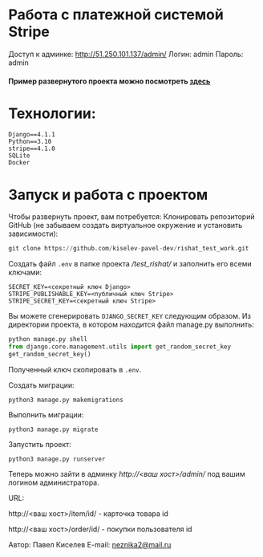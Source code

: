 # Работа с платежной системой Stripe

Доступ к админке:
http://51.250.101.137/admin/
Логин: admin
Пароль: admin

#### Пример развернутого проекта можно посмотреть [здесь](http://51.250.101.137/item/1/)

# Технологии:
    Django==4.1.1
    Python==3.10
    stripe==4.1.0
    SQLite
    Docker

# Запуск и работа с проектом
Чтобы развернуть проект, вам потребуется:
Клонировать репозиторий GitHub (не забываем создать виртуальное окружение и установить зависимости):
```python
git clone https://github.com/kiselev-pavel-dev/rishat_test_work.git
```
Создать файл ```.env``` в папке проекта _/test_rishat/_ и заполнить его всеми ключами:
```
SECRET_KEY=<секретный ключ Django>
STRIPE_PUBLISHABLE_KEY=<публичный ключ Stripe>
STRIPE_SECRET_KEY=<секретный ключ Stripe>
```
Вы можете сгенерировать ```DJANGO_SECRET_KEY``` следующим образом. 
Из директории проекта, в котором находится файл manage.py выполнить:
```python
python manage.py shell
from django.core.management.utils import get_random_secret_key  
get_random_secret_key()
```
Полученный ключ скопировать в ```.env```.

Создать миграции:

```
python3 manage.py makemigrations
```

Выполнить миграции:

```
python3 manage.py migrate
```

Запустить проект:

```
python3 manage.py runserver
```

Теперь можно зайти в админку _http://<ваш хост>/admin/_ под вашим логином администратора.

URL:

http://<ваш хост>/item/id/ - карточка товара id
    
http://<ваш хост>/order/id/ - покупки пользователя id


Автор: Павел Киселев
E-mail: neznika2@mail.ru
